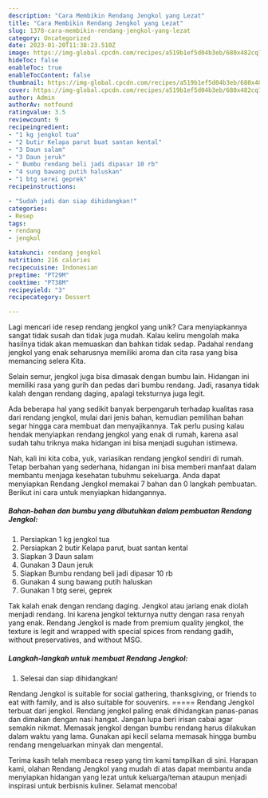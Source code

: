 ```yaml
---
description: "Cara Membikin Rendang Jengkol yang Lezat"
title: "Cara Membikin Rendang Jengkol yang Lezat"
slug: 1378-cara-membikin-rendang-jengkol-yang-lezat
category: Uncategorized
date: 2023-01-20T11:38:23.510Z
image: https://img-global.cpcdn.com/recipes/a519b1ef5d04b3eb/680x482cq70/rendang-jengkol-foto-resep-utama.jpg
hideToc: false
enableToc: true
enableTocContent: false
thumbnail: https://img-global.cpcdn.com/recipes/a519b1ef5d04b3eb/680x482cq70/rendang-jengkol-foto-resep-utama.jpg
cover: https://img-global.cpcdn.com/recipes/a519b1ef5d04b3eb/680x482cq70/rendang-jengkol-foto-resep-utama.jpg
author: Admin
authorAv: notfound
ratingvalue: 3.5
reviewcount: 9
recipeingredient:
- "1 kg jengkol tua"
- "2 butir Kelapa parut buat santan kental"
- "3 Daun salam"
- "3 Daun jeruk"
- " Bumbu rendang beli jadi dipasar 10 rb"
- "4 sung bawang putih haluskan"
- "1 btg serei geprek"
recipeinstructions:

- "Sudah jadi dan siap dihidangkan!"
categories:
- Resep
tags:
- rendang
- jengkol

katakunci: rendang jengkol 
nutrition: 216 calories
recipecuisine: Indonesian
preptime: "PT29M"
cooktime: "PT38M"
recipeyield: "3"
recipecategory: Dessert

---
```





Lagi mencari ide resep rendang jengkol yang unik? Cara menyiapkannya sangat tidak susah dan tidak juga mudah. Kalau keliru mengolah maka hasilnya tidak akan memuaskan dan bahkan tidak sedap. Padahal rendang jengkol yang enak seharusnya memiliki aroma dan cita rasa yang bisa memancing selera Kita.





Selain semur, jengkol juga bisa dimasak dengan bumbu lain. Hidangan ini memiliki rasa yang gurih dan pedas dari bumbu rendang. Jadi, rasanya tidak kalah dengan rendang daging, apalagi teksturnya juga legit.

Ada beberapa hal yang sedikit banyak berpengaruh terhadap kualitas rasa dari rendang jengkol, mulai dari jenis bahan, kemudian pemilihan bahan segar hingga cara membuat dan menyajikannya. Tak perlu pusing kalau hendak menyiapkan rendang jengkol yang enak di rumah, karena asal sudah tahu triknya maka hidangan ini bisa menjadi suguhan istimewa.






Nah, kali ini kita coba, yuk, variasikan rendang jengkol sendiri di rumah. Tetap berbahan yang sederhana, hidangan ini bisa memberi manfaat dalam membantu menjaga kesehatan tubuhmu sekeluarga. Anda dapat menyiapkan Rendang Jengkol memakai 7 bahan dan 0 langkah pembuatan. Berikut ini cara untuk menyiapkan hidangannya.

<!--inarticleads1-->

##### Bahan-bahan dan bumbu yang dibutuhkan dalam pembuatan Rendang Jengkol:

1. Persiapkan 1 kg jengkol tua
1. Persiapkan 2 butir Kelapa parut, buat santan kental
1. Siapkan 3 Daun salam
1. Gunakan 3 Daun jeruk
1. Siapkan  Bumbu rendang beli jadi dipasar 10 rb
1. Gunakan 4 sung bawang putih haluskan
1. Gunakan 1 btg serei, geprek


Tak kalah enak dengan rendang daging. Jengkol atau jariang enak diolah menjadi rendang. Ini karena jengkol tekturnya nutty dengan rasa renyah yang enak. Rendang Jengkol is made from premium quality jengkol, the texture is legit and wrapped with special spices from rendang gadih, without preservatives, and without MSG. 

<!--inarticleads2-->

##### Langkah-langkah untuk membuat Rendang Jengkol:


1. Selesai dan siap dihidangkan!

Rendang Jengkol is suitable for social gathering, thanksgiving, or friends to eat with family, and is also suitable for souvenirs. ===== Rendang Jengkol terbuat dari jengkol. Rendang jengkol paling enak dihidangkan panas-panas dan dimakan dengan nasi hangat. Jangan lupa beri irisan cabai agar semakin nikmat. Memasak jengkol dengan bumbu rendang harus dilakukan dalam waktu yang lama. Gunakan api kecil selama memasak hingga bumbu rendang mengeluarkan minyak dan mengental. 

Terima kasih telah membaca resep yang tim kami tampilkan di sini. Harapan kami, olahan Rendang Jengkol yang mudah di atas dapat membantu anda menyiapkan hidangan yang lezat untuk keluarga/teman ataupun menjadi inspirasi untuk berbisnis kuliner. Selamat mencoba!
